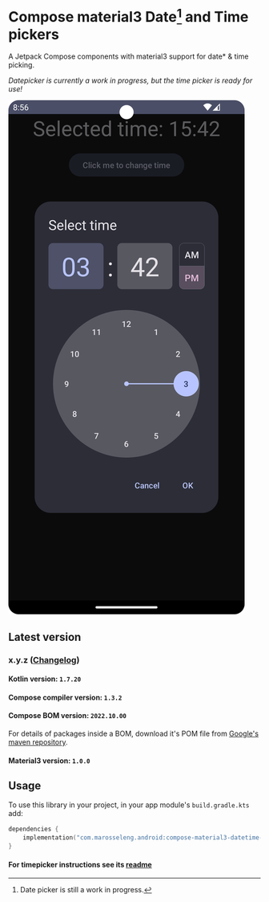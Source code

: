 # Compose material3 Date[^1] and Time pickers

A Jetpack Compose components with material3 support for date* & time picking.

*Datepicker is currently a work in progress, but the time picker is ready for use!*

![timepicker](docs/timepicker/resources/time-picker-night.png)

## Latest version

### x.y.z ([Changelog]())

#### Kotlin version: `1.7.20`

#### Compose compiler version: `1.3.2`

#### Compose BOM version: `2022.10.00`
For details of packages inside a BOM, download it's POM file from [Google's maven repository](https://maven.google.com/web/index.html?q=compose-bom#androidx.compose:compose-bom).

#### Material3 version: `1.0.0`

## Usage
To use this library in your project, in your app module's `build.gradle.kts` add:

```kotlin
dependencies {
    implementation("com.marosseleng.android:compose-material3-datetime-pickers:<LATEST_VERSION>")
}
```

#### For timepicker instructions see its [readme](docs/timepicker/README.md)

[^1]: Date picker is still a work in progress.